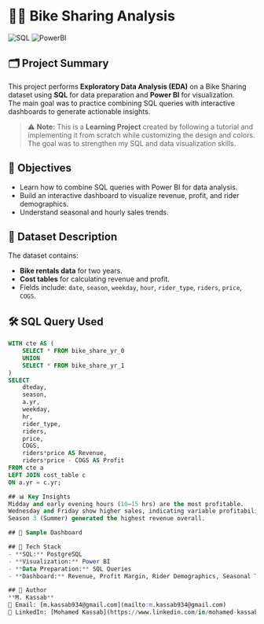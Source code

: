 # 🚴‍♂️ Bike Sharing Analysis

![SQL](https://img.shields.io/badge/SQL-PostgreSQL-blue)
![PowerBI](https://img.shields.io/badge/Power%20BI-Dashboard-yellow)


## 🗂️ Project Summary
This project performs **Exploratory Data Analysis (EDA)** on a Bike Sharing dataset using **SQL** for data preparation and **Power BI** for visualization.  
The main goal was to practice combining SQL queries with interactive dashboards to generate actionable insights.

> ⚠️ **Note:** This is a **Learning Project** created by following a tutorial and implementing it from scratch while customizing the design and colors. The goal was to strengthen my SQL and data visualization skills.

## 🎯 Objectives
- Learn how to combine SQL queries with Power BI for data analysis.
- Build an interactive dashboard to visualize revenue, profit, and rider demographics.
- Understand seasonal and hourly sales trends.

## 📂 Dataset Description
The dataset contains:
- **Bike rentals data** for two years.
- **Cost tables** for calculating revenue and profit.
- Fields include: `date`, `season`, `weekday`, `hour`, `rider_type`, `riders`, `price`, `COGS`.

## 🛠️ SQL Query Used
```sql
WITH cte AS (
    SELECT * FROM bike_share_yr_0
    UNION 
    SELECT * FROM bike_share_yr_1
)
SELECT 
    dteday,
    season,
    a.yr,
    weekday,
    hr,
    rider_type,
    riders,
    price,
    COGS,
    riders*price AS Revenue,
    riders*price - COGS AS Profit 
FROM cte a
LEFT JOIN cost_table c
ON a.yr = c.yr;

## 📊 Key Insights
Midday and early evening hours (10–15 hrs) are the most profitable.  
Wednesday and Friday show higher sales, indicating variable profitability during the week.  
Season 3 (Summer) generated the highest revenue overall.

## 📸 Sample Dashboard

## 🚀 Tech Stack
- **SQL:** PostgreSQL  
- **Visualization:** Power BI  
- **Data Preparation:** SQL Queries  
- **Dashboard:** Revenue, Profit Margin, Rider Demographics, Seasonal Trends

## 👤 Author
**M. Kassab**  
📧 Email: [m.kassab934@gmail.com](mailto:m.kassab934@gmail.com)  
💼 LinkedIn: [Mohamed Kassab](https://www.linkedin.com/in/mohamed-kassab-b1b0482a1/)
